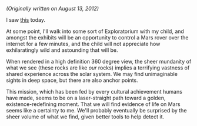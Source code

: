 [1]: http://www.360pano.eu/show/?id=731

_(Originally written on August 13, 2012)_

I saw [this][1] today.

At some point, I'll walk into some sort of Exploratorium with my child, and
amongst the exhibits will be an opportunity to control a Mars rover over the
internet for a few minutes, and the child will not appreciate how
exhilaratingly wild and astounding that will be.

<!--BREAK-->

When rendered in a high definition 360 degree view, the sheer mundanity of
what we see (these rocks are like _our_ rocks) implies a terrifying vastness
of shared experience across the solar system.  We may find unimaginable
sights in deep space, but there are also anchor points.

This mission, which has been fed by every cultural achievement humans have
made, seems to be on a laser-straight path toward a golden,
existence-redefining moment.  That we will find evidence of life on Mars
seems like a
certainty to me.  We'll probably eventually be surprised by the sheer volume
of what we find, given better tools to help detect it.
